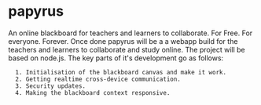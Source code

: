 # papyrus
An online blackboard for teachers and learners to collaborate. For Free. For everyone. Forever.
Once done papyrus will be a a webapp build for the teachers and learners to collaborate and study online. The project will be based on node.js.
The key parts of it's development go as follows:

      1. Initialisation of the blackboard canvas and make it work.
      2. Getting realtime cross-device communication. 
      3. Security updates.
      4. Making the blackboard context responsive.
 
